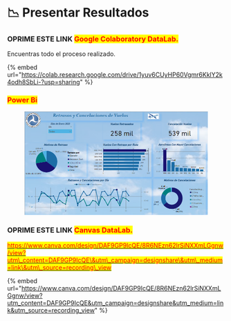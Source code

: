 # 📉 Presentar Resultados

### OPRIME ESTE LINK <mark style="color:red;">Google Colaboratory DataLab.</mark>

Encuentras todo el proceso realizado.

{% embed url="https://colab.research.google.com/drive/1yuv6CUyHP60Vgmr6KklY2k4odh8SbLi-?usp=sharing" %}



### <mark style="color:red;">Power Bi</mark>

<figure><img src=".gitbook/assets/image (198).png" alt=""><figcaption></figcaption></figure>

### OPRIME ESTE LINK <mark style="color:red;">Canvas DataLab.</mark>

[<mark style="color:red;">https://www.canva.com/design/DAF9GP9IcQE/8R6NEzn62lrSiNXXmLGgnw/view?utm\_content=DAF9GP9IcQE\&utm\_campaign=designshare\&utm\_medium=link\&utm\_source=recording\_view</mark>](https://www.canva.com/design/DAF9GP9IcQE/8R6NEzn62lrSiNXXmLGgnw/view?utm\_content=DAF9GP9IcQE\&utm\_campaign=designshare\&utm\_medium=link\&utm\_source=recording\_view)

{% embed url="https://www.canva.com/design/DAF9GP9IcQE/8R6NEzn62lrSiNXXmLGgnw/view?utm_content=DAF9GP9IcQE&utm_campaign=designshare&utm_medium=link&utm_source=recording_view" %}
